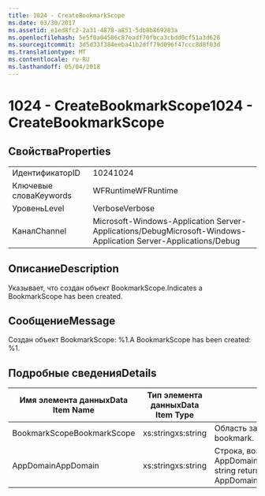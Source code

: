 ```yaml
---
title: 1024 - CreateBookmarkScope
ms.date: 03/30/2017
ms.assetid: e1ed8fc2-2a31-4878-a851-5db8b869283a
ms.openlocfilehash: 5e5f0a04586c87eadf70fbca3cbdd0cf51a3d628
ms.sourcegitcommit: 3d5d33f384eeba41b2dff79d096f47ccc8d8f03d
ms.translationtype: MT
ms.contentlocale: ru-RU
ms.lasthandoff: 05/04/2018
---
```

# <a name="1024---createbookmarkscope"></a><span data-ttu-id="674b8-102">1024 - CreateBookmarkScope</span><span class="sxs-lookup"><span data-stu-id="674b8-102">1024 - CreateBookmarkScope</span></span>
## <a name="properties"></a><span data-ttu-id="674b8-103">Свойства</span><span class="sxs-lookup"><span data-stu-id="674b8-103">Properties</span></span>  
  
|||  
|-|-|  
|<span data-ttu-id="674b8-104">Идентификатор</span><span class="sxs-lookup"><span data-stu-id="674b8-104">ID</span></span>|<span data-ttu-id="674b8-105">1024</span><span class="sxs-lookup"><span data-stu-id="674b8-105">1024</span></span>|  
|<span data-ttu-id="674b8-106">Ключевые слова</span><span class="sxs-lookup"><span data-stu-id="674b8-106">Keywords</span></span>|<span data-ttu-id="674b8-107">WFRuntime</span><span class="sxs-lookup"><span data-stu-id="674b8-107">WFRuntime</span></span>|  
|<span data-ttu-id="674b8-108">Уровень</span><span class="sxs-lookup"><span data-stu-id="674b8-108">Level</span></span>|<span data-ttu-id="674b8-109">Verbose</span><span class="sxs-lookup"><span data-stu-id="674b8-109">Verbose</span></span>|  
|<span data-ttu-id="674b8-110">Канал</span><span class="sxs-lookup"><span data-stu-id="674b8-110">Channel</span></span>|<span data-ttu-id="674b8-111">Microsoft-Windows-Application Server-Applications/Debug</span><span class="sxs-lookup"><span data-stu-id="674b8-111">Microsoft-Windows-Application Server-Applications/Debug</span></span>|  
  
## <a name="description"></a><span data-ttu-id="674b8-112">Описание</span><span class="sxs-lookup"><span data-stu-id="674b8-112">Description</span></span>  
 <span data-ttu-id="674b8-113">Указывает, что создан объект BookmarkScope.</span><span class="sxs-lookup"><span data-stu-id="674b8-113">Indicates a BookmarkScope has been created.</span></span>  
  
## <a name="message"></a><span data-ttu-id="674b8-114">Сообщение</span><span class="sxs-lookup"><span data-stu-id="674b8-114">Message</span></span>  
 <span data-ttu-id="674b8-115">Создан объект BookmarkScope: %1.</span><span class="sxs-lookup"><span data-stu-id="674b8-115">A BookmarkScope has been created: %1.</span></span>  
  
## <a name="details"></a><span data-ttu-id="674b8-116">Подробные сведения</span><span class="sxs-lookup"><span data-stu-id="674b8-116">Details</span></span>  
  
|<span data-ttu-id="674b8-117">Имя элемента данных</span><span class="sxs-lookup"><span data-stu-id="674b8-117">Data Item Name</span></span>|<span data-ttu-id="674b8-118">Тип элемента данных</span><span class="sxs-lookup"><span data-stu-id="674b8-118">Data Item Type</span></span>|<span data-ttu-id="674b8-119">Описание</span><span class="sxs-lookup"><span data-stu-id="674b8-119">Description</span></span>|  
|--------------------|--------------------|-----------------|  
|<span data-ttu-id="674b8-120">BookmarkScope</span><span class="sxs-lookup"><span data-stu-id="674b8-120">BookmarkScope</span></span>|<span data-ttu-id="674b8-121">xs:string</span><span class="sxs-lookup"><span data-stu-id="674b8-121">xs:string</span></span>|<span data-ttu-id="674b8-122">Область закладки.</span><span class="sxs-lookup"><span data-stu-id="674b8-122">The scope of the bookmark.</span></span>|  
|<span data-ttu-id="674b8-123">AppDomain</span><span class="sxs-lookup"><span data-stu-id="674b8-123">AppDomain</span></span>|<span data-ttu-id="674b8-124">xs:string</span><span class="sxs-lookup"><span data-stu-id="674b8-124">xs:string</span></span>|<span data-ttu-id="674b8-125">Строка, возвращаемая AppDomain.CurrentDomain.FriendlyName.</span><span class="sxs-lookup"><span data-stu-id="674b8-125">The string returned by AppDomain.CurrentDomain.FriendlyName.</span></span>|
